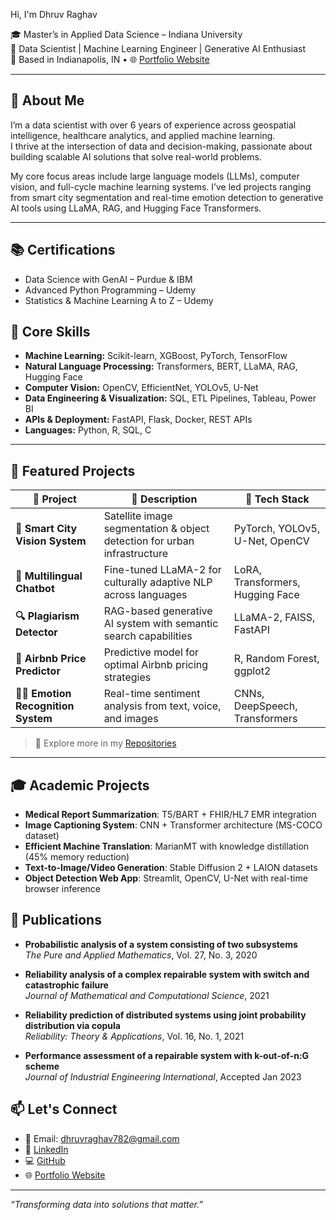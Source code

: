 Hi, I'm Dhruv Raghav

🎓 Master’s in Applied Data Science – Indiana University  
💼 Data Scientist | Machine Learning Engineer | Generative AI Enthusiast  
📍 Based in Indianapolis, IN • 🌐 [Portfolio Website](https://dhruvraghav287.wixsite.com/dhruvraghav)

---

## 🚀 About Me

I’m a data scientist with over 6 years of experience across geospatial intelligence, healthcare analytics, and applied machine learning.  
I thrive at the intersection of data and decision-making, passionate about building scalable AI solutions that solve real-world problems.

My core focus areas include large language models (LLMs), computer vision, and full-cycle machine learning systems. I’ve led projects ranging from smart city segmentation and real-time emotion detection to generative AI tools using LLaMA, RAG, and Hugging Face Transformers.

---
## 📚 Certifications

- Data Science with GenAI – Purdue & IBM  
- Advanced Python Programming – Udemy  
- Statistics & Machine Learning A to Z – Udemy

## 🧠 Core Skills

- **Machine Learning:** Scikit-learn, XGBoost, PyTorch, TensorFlow  
- **Natural Language Processing:** Transformers, BERT, LLaMA, RAG, Hugging Face  
- **Computer Vision:** OpenCV, EfficientNet, YOLOv5, U-Net  
- **Data Engineering & Visualization:** SQL, ETL Pipelines, Tableau, Power BI  
- **APIs & Deployment:** FastAPI, Flask, Docker, REST APIs  
- **Languages:** Python, R, SQL, C

---

## 📌 Featured Projects

| 📌 Project | 📝 Description | 🧰 Tech Stack |
|-----------|----------------|---------------|
| **📸 Smart City Vision System** | Satellite image segmentation & object detection for urban infrastructure | PyTorch, YOLOv5, U-Net, OpenCV |
| **🧠 Multilingual Chatbot** | Fine-tuned LLaMA-2 for culturally adaptive NLP across languages | LoRA, Transformers, Hugging Face |
| **🔍 Plagiarism Detector** | RAG-based generative AI system with semantic search capabilities | LLaMA-2, FAISS, FastAPI |
| **🧾 Airbnb Price Predictor** | Predictive model for optimal Airbnb pricing strategies | R, Random Forest, ggplot2 |
| **🧑‍⚕️ Emotion Recognition System** | Real-time sentiment analysis from text, voice, and images | CNNs, DeepSpeech, Transformers |

> 🔗 Explore more in my [Repositories](https://github.com/DhruvRaghav?tab=repositories)

---

## 🎓 Academic Projects

- **Medical Report Summarization**: T5/BART + FHIR/HL7 EMR integration  
- **Image Captioning System**: CNN + Transformer architecture (MS-COCO dataset)  
- **Efficient Machine Translation**: MarianMT with knowledge distillation (45% memory reduction)  
- **Text-to-Image/Video Generation**: Stable Diffusion 2 + LAION datasets  
- **Object Detection Web App**: Streamlit, OpenCV, U-Net with real-time browser inference  

## 📝 Publications

- **Probabilistic analysis of a system consisting of two subsystems**  
  *The Pure and Applied Mathematics*, Vol. 27, No. 3, 2020

- **Reliability analysis of a complex repairable system with switch and catastrophic failure**  
  *Journal of Mathematical and Computational Science*, 2021

- **Reliability prediction of distributed systems using joint probability distribution via copula**  
  *Reliability: Theory & Applications*, Vol. 16, No. 1, 2021

- **Performance assessment of a repairable system with k-out-of-n:G scheme**  
  *Journal of Industrial Engineering International*, Accepted Jan 2023



## 📫 Let's Connect

- 📧 Email: [dhruvraghav782@gmail.com](mailto:dhruvraghav782@gmail.com)  
- 💼 [LinkedIn](https://www.linkedin.com/in/dhruvraghav)  
- 💻 [GitHub](https://github.com/DhruvRaghav)  
- 🌐 [Portfolio Website](https://dhruvraghav287.wixsite.com/dhruvraghav)

---

*“Transforming data into solutions that matter.”*

